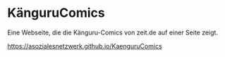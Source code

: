 # KänguruComics

Eine Webseite, die die Känguru-Comics von zeit.de auf einer Seite zeigt.

https://asozialesnetzwerk.github.io/KaenguruComics
